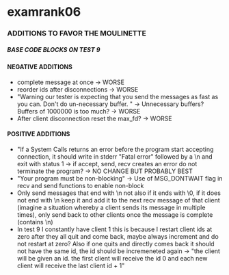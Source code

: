 # examrank06

### ADDITIONS TO FAVOR THE MOULINETTE 
##### BASE CODE BLOCKS ON TEST 9
#### NEGATIVE ADDITIONS
* complete message at once -> WORSE
* reorder ids after disconnections -> WORSE
* "Warning our tester is expecting that you send the messages as fast as you can. Don't do un-necessary buffer.
" -> Unnecessary buffers? Buffers of 1000000 is too much? -> WORSE
* After client disconnection reset the max_fd? -> WORSE
#### POSITIVE ADDITIONS
* "If a System Calls returns an error before the program start accepting connection, it should write in stderr "Fatal error" followed by a \n and exit with status 1 -> if accept, send, recv creates an error do not terminate the program? -> NO CHANGE BUT PROBABLY BEST
* "Your program must be non-blocking" -> Use of MSG_DONTWAIT flag in recv and send functions to enable non-block
* Only send messages that end with \n not also if it ends with \0, if it does not end with \n keep it and add it to the next recv message of that client (imagine a situation whereby a client sends its message in multiple times), only send back to other clients once the message is complete (contains \n)
* In test 9 I constantly have client 1 this is because I restart client ids at zero after they all quit and come back, maybe always increment and do not restart at zero? Also if one quits and directly comes back it should not have the same id, the id should be incremeneted again -> "the client will be given an id. the first client will receive the id 0 and each new client will receive the last client id + 1"

